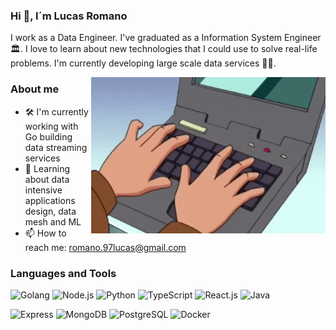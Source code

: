 <!-- <img src="https://raw.githubusercontent.com/lromano97/lromano97/main/banner-lromano97.gif" alt="Banner lromano97" title=""/> -->

### Hi 👋, I´m Lucas Romano

I work as a Data Engineer. I've graduated as a Information System Engineer 🏛. I love to learn about new technologies that I could use to solve real-life problems. I'm currently developing large scale data services 👨‍💻.


<img align="right" height="250" width="375" alt="" src="https://raw.githubusercontent.com/lromano97/lromano97/main/typing.gif" />

 
### About me
- 🛠 I'm currently working with Go building data streaming services
- 🚀 Learning about data intensive applications design, data mesh and ML
- 📫 How to reach me: romano.97lucas@gmail.com

### Languages and Tools
![Golang](https://img.shields.io/badge/Golang-black?style=flat-square&logo=go)
![Node.js](https://img.shields.io/badge/Node.js-black?style=flat-square&logo=ts-node)
![Python](https://img.shields.io/badge/Python-black?style=flat-square&logo=python)
![TypeScript](https://img.shields.io/badge/TypeScript-black?style=flat-square&logo=typescript)
![React.js](https://img.shields.io/badge/React.js-black?style=flat-square&logo=react)
![Java](https://img.shields.io/badge/Java-black?style=flat-square&logo=java)

![Express](https://img.shields.io/badge/Express-black?style=flat-square&logo=express)
![MongoDB](https://img.shields.io/badge/MongoDB-black?style=flat-square&logo=mongodb)
![PostgreSQL](https://img.shields.io/badge/PostgreSQL-black?style=flat-square&logo=postgresql)
![Docker](https://img.shields.io/badge/Docker-black?style=flat-square&logo=docker)


<!--
**lromano97/lromano97** is a ✨ _special_ ✨ repository because its `README.md` (this file) appears on your GitHub profile.

Here are some ideas to get you started:

- 🔭 I’m currently working on ...
- 🌱 I’m currently learning ...
- 👯 I’m looking to collaborate on ...
- 🤔 I’m looking for help with ...
- 💬 Ask me about ...
- 📫 How to reach me: ...
- 😄 Pronouns: ...
- ⚡ Fun fact: ...
-->
